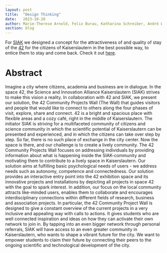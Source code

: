 ```yaml
---
layout: post
title:  "Design Thinking"
date:   2023-10-20
author: Marie-Therese Arnold, Felix Burau, Katharina Schreiber, André Wiesner, Till Wenke
section: blog
---
```

For [SIAK](https://www.siak-kl.com/) we designed a concept for the attractiveness of and quality of stay of the [42](https://42kaiserslautern.de/) for the citizens of Kaiserslautern in the best possible way, to entice them to stay and come back. Check it out [here](https://raw.githubusercontent.com/tillwenke/tillwenke.github.io/main/_posts/assets/design_thinking_siak_42_compressed.pdf).

# Abstract

Imagine a city where citizens, academia and business are in dialogue. In the space 42, the Science and Innovation Alliance Kaiserslautern (SIAK) strives to make this vision a reality. In collaboration with 42 and SIAK, we present our solution, the 42 Community Projects Wall (The Wall) that guides visitors and people that would like to connect to others along the four phases of visit, explore, share and connect. 42 is a bright and spacious place with flexible areas and a cozy café, right in the middle of Kaiserslautern. The initiator SIAK is striving for a multifaceted community of citizens and science community in which the scientific potential of Kaiserslautern can be presented and experienced, and in which the citizens can take over step by step. So far, there is no such place of exchange in the city center. Now the space is there, and our challenge is to create a lively community. The 42 Community Projects Wall focuses on addressing individuals by providing information about what is happening inside the SIAK-community and motivating them to contribute to a lively space in Kaiserslautern. Our solution aims at fulfilling basic psychological needs of users - we address needs such as autonomy, competence and connectedness. Our solution provides an interactive entry point into the 42 exhibition space and its innovative projects and installations by depicting all projects in space 42 with the goal to spark interest. In addition, our focus on the local community attracts like-minded users, enables them to collaborate and encourages interdisciplinary connections within different fields of research, business and association projects. In particular, the 42 Community Project Wall is designed to give a constant overview of the current projects in a very inclusive and appealing way with calls to actions. It gives students who are well connected inspiration and ideas on how they can activate their own network to join in. By tapping into an even bigger network through personal referrals, SIAK will have access to an even greater community in Kaiserslautern, who wants to shape a vibrant future for the city. We want to empower students to claim their future by connecting their peers to the ongoing scientific and technological development of the city.

